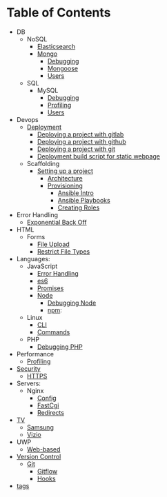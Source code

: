 # Table of Contents

* DB
    * NoSQL
        * [Elasticsearch](/db/nosql/elasticsearch/README.md)
        * [Mongo](/db/nosql/mongo/README.md)
            * [Debugging](/db/nosql/mongo/debugging/README.md)
            * [Mongoose](/db/nosql/mongo/mongoose/README.md)
            * [Users](/db/nosql/mongo/users/README.md)
    * SQL
        * MySQL
            * [Debugging](/db/sql/mysql/debugging/README.md)
            * [Profiling](/db/sql/mysql/profiling/README.md)
            * [Users](/db/sql/mysql/users/README.md)
* Devops
    * [Deployment](/devops/deployment/README.md)
        * [Deploying a project with gitlab](/devops/deployment/gitlab/README.md)
        * [Deploying a project with github](/devops/deployment/github/README.md)
        * [Deploying a project with git](/devops/deployment/git/README.md)
        * [Deployment build script for static webpage](/devops/deployment/build/README.md)
    * Scaffolding
        * [Setting up a project](/devops/scaffolding/project-setup/README.md)
            * [Architecture](/devops/scaffolding/project-setup/architecture/README.md)
            * [Provisioning](/devops/scaffolding/project-setup/provisioning/README.md)
                * [Ansible Intro](/devops/scaffolding/project-setup/provisioning/ansible/README.md)
                * [Ansible Playbooks](/devops/scaffolding/project-setup/provisioning/ansible/playbooks/README.md)
                * [Creating Roles](/devops/scaffolding/project-setup/provisioning/ansible/roles/README.md)
* Error Handling
    * [Exponential Back Off](/error-handling/exponential-backoff/README.md)
* HTML
    * Forms
        * [File Upload](/html/forms/file-upload/README.md)
        * [Restrict File Types](/html/forms/restrict-file-types/README.md)
* Languages:
    * JavaScript
        * [Error Handling](/languages/javascript/error-handling/README.md)
        * [es6](/languages/javascript/es6/README.md)
        * [Promises](/languages/javascript/promises/README.md)
        * [Node](/languages/javascript/node/README.md)
            * [Debugging Node](/languages/javascript/node/debugging/README.md)
            * [npm](/languages/javascript/node/npm/README.md):
    * Linux
        * [CLI](/languages/linux/cli/README.md)
        * [Commands](/languages/linux/commands/README.md)
    * PHP
        * [Debugging PHP](/languages/php/debugging/README.md)
* Performance
    * [Profiling](/profiling/README.md)
* [Security](/security/README.md)
    * [HTTPS](/security/HTTPS/README.md)
* Servers:
    * Nginx
        * [Config](/servers/nginx/config/README.md)
        * [FastCgi](/servers/nginx/fastcgi/README.md)
        * [Redirects](/servers/nginx/redirects/README.md)
* [TV](/tv/README.md)
    * [Samsung](/tv/samsung/README.md)
    * [Vizio](/tv/vizio/README.md)
* UWP
    * [Web-based](/uwp/web-based/README.md)
* [Version Control](/version-control/README.md)
   * [Git](/version-control/git/README.md)
        * [Gitflow](/version-control/git/gitflow/README.md)
        * [Hooks](/version-control/git/hooks/README.md)
* [tags](tags.md)


